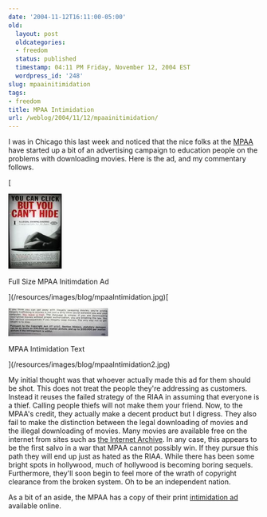 ```yaml
---
date: '2004-11-12T16:11:00-05:00'
old:
  layout: post
  oldcategories:
  - freedom
  status: published
  timestamp: 04:11 PM Friday, November 12, 2004 EST
  wordpress_id: '248'
slug: mpaainitimidation
tags:
- freedom
title: MPAA Intimidation
url: /weblog/2004/11/12/mpaainitimidation/
---
```


I was in Chicago this last week and noticed that the nice folks at the
[MPAA](http://www.mpaa.org/) have started up a bit of an advertising
campaign to education people on the problems with downloading movies.  Here is
the ad, and my commentary follows.






[

![Full size MPAA Intimidation Ad](/resources/images/blog/mpaaIntimidation_thumb.jpg)




Full Size MPAA Initimdation Ad

](/resources/images/blog/mpaaIntimidation.jpg)[

![MPAA Intimidation Text](/resources/images/blog/mpaaIntimidation2_thumb.jpg)




MPAA Intimidation Text

](/resources/images/blog/mpaaIntimidation2.jpg)






My initial thought was that whoever actually made this ad for them should be
shot.  This does not treat the people they're addressing as customers.  Instead
it reuses the failed strategy of the RIAA in assuming that everyone is a thief.
Calling people thiefs will not make them your friend.   Now, to the MPAA's
credit, they actually make a decent product but I digress.  They also fail to
make the distinction between the legal downloading of movies and the illegal
downloading of movies.   Many movies are available free on the internet from
sites such as [the Internet Archive](http://www.archive.org/).
In any case, this appears to be the first salvo in a war that MPAA cannot
possibly win.  If they pursue this path they will end up just as hated as the
RIAA.  While there has been some bright spots in hollywood, much of hollywood
is becoming boring sequels.  Furthermore, they'll soon begin to feel more of
the wrath of copyright clearance from the broken system.  Oh to be an
independent nation.






As a bit of an aside, the MPAA has a copy of their print [intimidation ad](http://www.mpaa.org/CurrentReleases/IsThisYou_Ad.pdf) available online.
